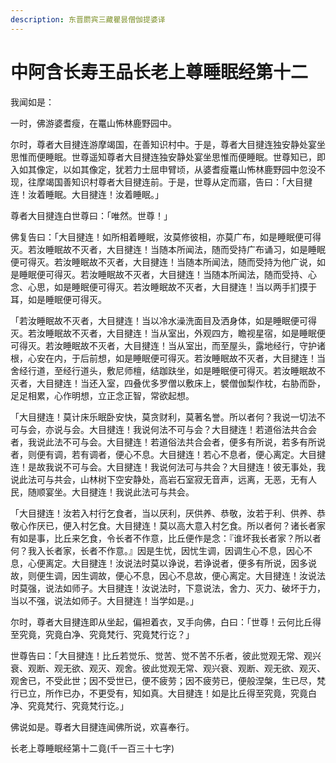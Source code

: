 ```yaml
---
description: 东晋罽宾三藏瞿昙僧伽提婆译
---
```


# 中阿含长寿王品长老上尊睡眠经第十二

我闻如是：

一时，佛游婆耆瘦，在鼍山怖林鹿野园中。

尔时，尊者大目揵连游摩竭国，在善知识村中。于是，尊者大目揵连独安静处宴坐思惟而便睡眠。世尊遥知尊者大目揵连独安静处宴坐思惟而便睡眠。世尊知已，即入如其像定，以如其像定，犹若力士屈申臂顷，从婆耆瘦鼍山怖林鹿野园中忽没不现，往摩竭国善知识村尊者大目揵连前。于是，世尊从定而寤，告曰：「大目揵连！汝着睡眠。大目揵连！汝着睡眠。」

尊者大目揵连白世尊曰：「唯然。世尊！」

佛复告曰：「大目揵连！如所相着睡眠，汝莫修彼相，亦莫广布，如是睡眠便可得灭。若汝睡眠故不灭者，大目揵连！当随本所闻法，随而受持广布诵习，如是睡眠便可得灭。若汝睡眠故不灭者，大目揵连！当随本所闻法，随而受持为他广说，如是睡眠便可得灭。若汝睡眠故不灭者，大目揵连！当随本所闻法，随而受持、心念、心思，如是睡眠便可得灭。若汝睡眠故不灭者，大目揵连！当以两手扪摸于耳，如是睡眠便可得灭。

「若汝睡眠故不灭者，大目揵连！当以冷水澡洗面目及洒身体，如是睡眠便可得灭。若汝睡眠故不灭者，大目揵连！当从室出，外观四方，瞻视星宿，如是睡眠便可得灭。若汝睡眠故不灭者，大目揵连！当从室出，而至屋头，露地经行，守护诸根，心安在内，于后前想，如是睡眠便可得灭。若汝睡眠故不灭者，大目揵连！当舍经行道，至经行道头，敷尼师檀，结跏趺坐，如是睡眠便可得灭。若汝睡眠故不灭者，大目揵连！当还入室，四叠优多罗僧以敷床上，襞僧伽梨作枕，右胁而卧，足足相累，心作明想，立正念正智，常欲起想。

「大目揵连！莫计床乐眠卧安快，莫贪财利，莫著名誉。所以者何？我说一切法不可与会，亦说与会。大目揵连！我说何法不可与会？大目揵连！若道俗法共合会者，我说此法不可与会。大目揵连！若道俗法共合会者，便多有所说，若多有所说者，则便有调，若有调者，便心不息。大目揵连！若心不息者，便心离定。大目揵连！是故我说不可与会。大目揵连！我说何法可与共会？大目揵连！彼无事处，我说此法可与共会，山林树下空安静处，高岩石室寂无音声，远离，无恶，无有人民，随顺宴坐。大目揵连！我说此法可与共会。

「大目揵连！汝若入村行乞食者，当以厌利，厌供养、恭敬，汝若于利、供养、恭敬心作厌已，便入村乞食。大目揵连！莫以高大意入村乞食。所以者何？诸长者家有如是事，比丘来乞食，令长者不作意，比丘便作是念：『谁坏我长者家？所以者何？我入长者家，长者不作意。』因是生忧，因忧生调，因调生心不息，因心不息，心便离定。大目揵连！汝说法时莫以诤说，若诤说者，便多有所说，因多说故，则便生调，因生调故，便心不息，因心不息故，便心离定。大目揵连！汝说法时莫强，说法如师子。大目揵连！汝说法时，下意说法，舍力、灭力、破坏于力，当以不强，说法如师子。大目揵连！当学如是。」

尔时，尊者大目揵连即从坐起，偏袒着衣，叉手向佛，白曰：「世尊！云何比丘得至究竟，究竟白净、究竟梵行、究竟梵行讫？」

世尊告曰：「大目揵连！比丘若觉乐、觉苦、觉不苦不乐者，彼此觉观无常、观兴衰、观断、观无欲、观灭、观舍。彼此觉观无常、观兴衰、观断、观无欲、观灭、观舍已，不受此世；因不受世已，便不疲劳；因不疲劳已，便般涅槃，生已尽，梵行已立，所作已办，不更受有，知如真。大目揵连！如是比丘得至究竟，究竟白净、究竟梵行、究竟梵行讫。」

佛说如是。尊者大目揵连闻佛所说，欢喜奉行。

长老上尊睡眠经第十二竟(千一百三十七字)

